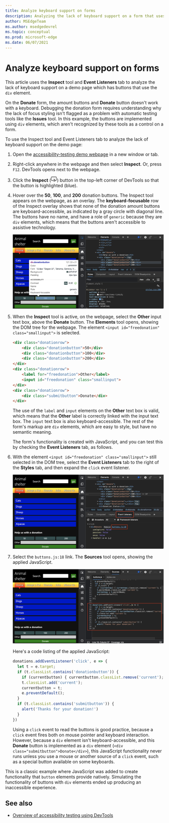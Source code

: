 ```yaml
---
title: Analyze keyboard support on forms
description: Analyzing the lack of keyboard support on a form that uses the div element with the Inspect tool and Event Listeners tab.
author: MSEdgeTeam
ms.author: msedgedevrel
ms.topic: conceptual
ms.prod: microsoft-edge
ms.date: 06/07/2021
---
```

# Analyze keyboard support on forms

This article uses the **Inspect** tool and **Event Listeners** tab to analyze the lack of keyboard support on a demo page which has buttons that use the `div` element.

On the **Donate** form, the amount buttons and **Donate** button doesn't work with a keyboard.  Debugging the donation form requires understanding why the lack of focus styling isn't flagged as a problem with automatic testing tools like the **Issues** tool.  In this example, the buttons are implemented using `div` elements, which aren't recognized by these tools as a control on a form.

To use the Inspect tool and Event Listeners tab to analyze the lack of keyboard support on the demo page:

<!-- 1. Inspect tool: Accessibility section: keyboard-focusable row -->

1. Open the [accessibility-testing demo webpage](https://microsoftedge.github.io/Demos/devtools-a11y-testing/) in a new window or tab.

1. Right-click anywhere in the webpage and then select **Inspect**.  Or, press `F12`.  DevTools opens next to the webpage.

1. Click the **Inspect** (![Inspect icon.](../media/inspect-tool-icon-light-theme.png)) button in the top-left corner of DevTools so that the button is highlighted (blue).

1. Hover over the **50**, **100**, and **200** donation buttons.  The Inspect tool appears on the webpage, as an overlay.  The **keyboard-focusable** row of the Inspect overlay shows that none of the donation amount buttons are keyboard-accessible, as indicated by a gray circle with diagonal line.  The buttons have no name, and have a role of `generic` because they are `div` elements, which means that the buttons aren't accessible to assistive technology.

   ![Inspecting the buttons of the form shows that they aren't keyboard-accessible.](../media/a11y-testing-donation-button-info.msft.png)

1. When the **Inspect** tool is active, on the webpage, select the **Other** input text box, above the **Donate** button.  The **Elements** tool opens, showing the DOM tree for the webpage.  The element `<input id="freedonation" class="smallinput">` is selected.

   ```html
   <div class="donationrow">
       <div class="donationbutton">50</div>
       <div class="donationbutton">100</div>
       <div class="donationbutton">200</div>
   </div>
   <div class="donationrow">
       <label for="freedonation">Other</label>
       <input id="freedonation" class="smallinput">
   </div>
   <div class="donationrow">
       <div class="submitbutton">Donate</div>
   </div>
   ```

   The use of the `label` and `input` elements on the **Other** text box is valid, which means that the **Other** label is correctly linked with the input text box.  The `input` text box is also keyboard-accessible.  The rest of the form's markup are `div` elements, which are easy to style, but have no semantic meaning.

   <!-- 2. Elements tool: Event Listeners tab -->

   The form's functionality is created with JavaScript, and you can test this by checking the **Event Listeners** tab, as follows.

1. With the element `<input id="freedonation" class="smallinput">` still selected in the DOM tree, select the **Event Listeners** tab to the right of the **Styles** tab, and then expand the `click` event listener.

   ![The Event listeners tool showing you where the JavaScript is that makes the form work.](../media/a11y-testing-event-handlers-on-button.msft.png)

1. Select the `buttons.js:18` link.  The **Sources** tool opens, showing the applied JavaScript.

   ![The JavaScript responsible for the donation form's functionality, shown in the Sources tool.](../media/a11y-testing-form-handling-javascript.msft.png)

   Here's a code listing of the applied JavaScript:

    ```javascript
    donations.addEventListener('click', e => {
      let t = e.target;
      if (t.classList.contains('donationbutton')) {
        if (currentbutton) { currentbutton.classList.remove('current'); }
        t.classList.add('current');
        currentbutton = t;
        e.preventDefault();
      }
      if (t.classList.contains('submitbutton')) {
        alert('Thanks for your donation!')
      }
    })
    ```
    
   Using a `click` event to read the buttons is good practice, because a `click` event fires both on mouse pointer and keyboard interaction.  However, because a `div` element isn't keyboard-accessible, and this **Donate** button is implemented as a `div` element (`<div class="submitbutton">Donate</div>`), this JavaScript functionality never runs unless you use a mouse or another source of a `click` event, such as a special button available on some keyboards.

This is a classic example where JavaScript was added to create functionality that `button` elements provide natively.  Simulating the functionality of buttons with `div` elements ended up producing an inaccessible experience.


<!-- ====================================================================== -->
## See also

*  [Overview of accessibility testing using DevTools](accessibility-testing-in-devtools.md)
